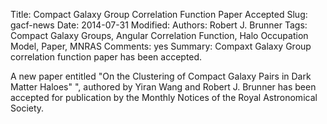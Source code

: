 Title: Compact Galaxy Group Correlation Function Paper Accepted
Slug: gacf-news
Date: 2014-07-31
Modified: 
Authors: Robert J. Brunner
Tags: Compact Galaxy Groups, Angular Correlation Function, Halo Occupation Model, Paper, MNRAS
Comments: yes
Summary: Compaxt Galaxy Group correlation function paper has been accepted.

A new paper entitled "On the Clustering of Compact Galaxy Pairs in Dark Matter Haloes" ", authored by Yiran Wang and Robert J. Brunner has been accepted for publication by the Monthly Notices of the Royal Astronomical Society.

